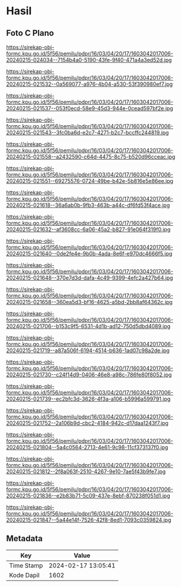 # Hasil

## Foto C Plano

https://sirekap-obj-formc.kpu.go.id/5f56/pemilu/pdpr/16/03/04/20/17/1603042017006-20240215-024034--7154b4a0-5190-43fe-9f40-471a4a3ed52d.jpg

https://sirekap-obj-formc.kpu.go.id/5f56/pemilu/pdpr/16/03/04/20/17/1603042017006-20240215-021532--0a569077-a976-4b04-a530-53f390980ef7.jpg

https://sirekap-obj-formc.kpu.go.id/5f56/pemilu/pdpr/16/03/04/20/17/1603042017006-20240215-021537--053f0ecd-58e9-45d3-944e-0cead597bf2e.jpg

https://sirekap-obj-formc.kpu.go.id/5f56/pemilu/pdpr/16/03/04/20/17/1603042017006-20240215-021543--3fc0ba6d-e2c7-4271-b2c7-bccffc244819.jpg

https://sirekap-obj-formc.kpu.go.id/5f56/pemilu/pdpr/16/03/04/20/17/1603042017006-20240215-021558--a2432590-c64d-4475-8c75-b520d96cceac.jpg

https://sirekap-obj-formc.kpu.go.id/5f56/pemilu/pdpr/16/03/04/20/17/1603042017006-20240215-021551--69275576-0724-49be-b42e-5b816e5e86ee.jpg

https://sirekap-obj-formc.kpu.go.id/5f56/pemilu/pdpr/16/03/04/20/17/1603042017006-20240215-021618--36a6ab0b-9fb3-463b-a44c-df6fd53f4ace.jpg

https://sirekap-obj-formc.kpu.go.id/5f56/pemilu/pdpr/16/03/04/20/17/1603042017006-20240215-021632--af3608cc-6a06-45a2-b827-91e064f319f0.jpg

https://sirekap-obj-formc.kpu.go.id/5f56/pemilu/pdpr/16/03/04/20/17/1603042017006-20240215-021640--0de2fe4e-9b0b-4ada-8e6f-e970dc4666f5.jpg

https://sirekap-obj-formc.kpu.go.id/5f56/pemilu/pdpr/16/03/04/20/17/1603042017006-20240215-021648--370e7d3d-dafa-4c49-9399-4efc2a427b64.jpg

https://sirekap-obj-formc.kpu.go.id/5f56/pemilu/pdpr/16/03/04/20/17/1603042017006-20240215-021658--360ea5d3-bf16-4625-a5bd-2bb8af64362c.jpg

https://sirekap-obj-formc.kpu.go.id/5f56/pemilu/pdpr/16/03/04/20/17/1603042017006-20240215-021706--b153c9f5-6531-4d1b-ad12-750d5dbd4089.jpg

https://sirekap-obj-formc.kpu.go.id/5f56/pemilu/pdpr/16/03/04/20/17/1603042017006-20240215-021719--a87a506f-6194-4514-b636-1ad07c98a2de.jpg

https://sirekap-obj-formc.kpu.go.id/5f56/pemilu/pdpr/16/03/04/20/17/1603042017006-20240215-021730--c24f14d9-0406-46e8-a98c-786fe80f8052.jpg

https://sirekap-obj-formc.kpu.go.id/5f56/pemilu/pdpr/16/03/04/20/17/1603042017006-20240215-021739--ec2bfc3d-3626-4f3a-a106-b5996a599791.jpg

https://sirekap-obj-formc.kpu.go.id/5f56/pemilu/pdpr/16/03/04/20/17/1603042017006-20240215-021752--2a106b9d-cbc2-4184-942c-d17daa1243f7.jpg

https://sirekap-obj-formc.kpu.go.id/5f56/pemilu/pdpr/16/03/04/20/17/1603042017006-20240215-021804--5a4c0564-2713-4e61-9c98-11cf373137f0.jpg

https://sirekap-obj-formc.kpu.go.id/5f56/pemilu/pdpr/16/03/04/20/17/1603042017006-20240215-021812--2f8a063f-2510-4267-9e10-7ae5f43b9fe7.jpg

https://sirekap-obj-formc.kpu.go.id/5f56/pemilu/pdpr/16/03/04/20/17/1603042017006-20240215-021836--e2b83b71-5c09-437e-8ebf-870238f051d1.jpg

https://sirekap-obj-formc.kpu.go.id/5f56/pemilu/pdpr/16/03/04/20/17/1603042017006-20240215-021847--5a44e14f-7526-42f8-8ed1-7093c0359824.jpg


## Metadata

| Key        | Value               |
| ---------- | ------------------- |
| Time Stamp | 2024-02-17 13:05:41 |
| Kode Dapil | 1602                |



